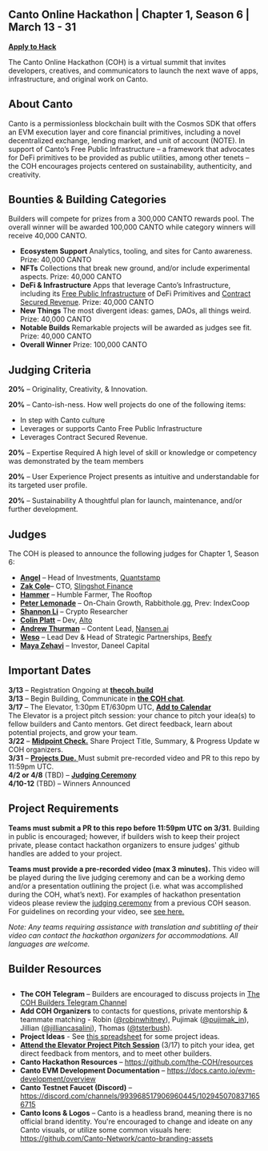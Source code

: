 ## Canto Online Hackathon | Chapter 1, Season 6 | March 13 - 31

[**Apply to Hack**](https://eugnmr538db.typeform.com/to/BCe0ZX8H)  

The Canto Online Hackathon (COH) is a virtual summit that invites developers, creatives, and communicators to launch the next wave of apps, infrastructure, and original work on Canto. 



## **About Canto**

Canto is a permissionless blockchain built with the Cosmos SDK that offers an EVM execution layer and core financial primitives, including a novel decentralized exchange, lending market, and unit of account (NOTE). In support of Canto’s Free Public Infrastructure – a framework that advocates for DeFi primitives to be provided as public utilities, among other tenets –  the COH encourages projects centered on sustainability, authenticity, and creativity. 


## **Bounties & Building Categories**
Builders will compete for prizes from a 300,000 CANTO rewards pool. The overall winner will be awarded 100,000 CANTO while category winners will receive 40,000 CANTO.

* **Ecosystem Support** 
Analytics, tooling, and sites for Canto awareness. 
Prize: 40,000 CANTO
* **NFTs**
Collections that break new ground, and/or include experimental aspects. 
Prize: 40,000 CANTO
* **DeFi & Infrastructure** 
Apps that leverage Canto’s Infrastructure, including its [Free Public Infrastructure](https://docs.canto.io/readme/free-public-infrastructure-fpi) of DeFi Primitives and [Contract Secured Revenue](https://docs.canto.io/evm-development/contract-secured-revenue-csr). 
Prize: 40,000 CANTO
* **New Things**
The most divergent ideas: games, DAOs, all things weird.  
Prize: 40,000 CANTO
* **Notable Builds**
Remarkable projects will be awarded as judges see fit. 
Prize: 40,000 CANTO
* **Overall Winner**
Prize: 100,000 CANTO


## **Judging Criteria**

**20%** – Originality, Creativity, & Innovation.

**20%** – Canto-ish-ness. How well projects do one of the following items:
* In step with Canto culture
* Leverages or supports Canto Free Public Infrastructure
* Leverages Contract Secured Revenue.

**20%** – Expertise Required
A high level of skill or knowledge or competency was demonstrated by the team members

**20%** – User Experience
Project presents as intuitive and understandable for its targeted user profile.

**20%** – Sustainability
A thoughtful plan for launch, maintenance, and/or further development.  



## **Judges**

The COH is pleased to announce the following judges for Chapter 1, Season 6:

* [**Angel**](https://twitter.com/annngelkek)  –  Head of Investments, [Quantstamp](https://quantstamp.com)
* [**Zak Cole**](https://twitter.com/0xzak)– CTO, [Slingshot Finance](https://slingshot.finance)
* [**Hammer**](https://twitter.com/0x_Hammer)  – Humble Farmer, The Rooftop
* [**Peter Lemonade**](https://twitter.com/AlphaLemonade) – On-Chain Growth, Rabbithole.gg, Prev: IndexCoop
* [**Shannon Li**](https://twitter.com/shannonlitweets)   – Crypto Researcher
* [**Colin Platt**](https://twitter.com/colingplatt) – Dev, [Alto](https://alto.build)
* [**Andrew Thurman**](https://twitter.com/Blockanalia)  – Content Lead, [Nansen.ai](https://www.nansen.ai/)
* [**Weso**](https://twitter.com/w3soBeefy)  –  Lead Dev & Head of Strategic Partnerships, [Beefy](https://beefy.com)
* [**Maya Zehavi**](https://twitter.com/mayazi)  –  Investor, Daneel Capital



## **Important Dates**

**3/13** – Registration Ongoing at [**thecoh.build**](https://thecoh.build)  
**3/13** – Begin Building, Communicate in [**the COH chat**](https://t.me/+aXvNO-ZcrWZjYTIx).   
**3/17** – The Elevator, 1:30pm ET/630pm UTC, [**Add to Calendar**](https://calendar.google.com/calendar/event?action=TEMPLATE&tmeid=NTE2bWc5dmcwMzRsYjBjam1hZjRqbTZsYTEgY18xNmYwYzVlNWQ2MjdmMzVhODQ3MmExMTkyNjZhNzUzYjMxOWYxMmViZmM5YTRhMTYxZWM4N2FkYjJlYWI0NjNkQGc&tmsrc=c_16f0c5e5d627f35a8472a119266a753b319f12ebfc9a4a161ec87adb2eab463d%40group.calendar.google.com)  
The Elevator is a project pitch session: your chance to pitch your idea(s) to fellow builders and Canto mentors. Get direct feedback, learn about potential projects, and grow your team.   
**3/22** – [**Midpoint Check.**](https://form.jotform.com/230715071440142) Share Project Title, Summary, & Progress Update w COH organizers.   
**3/31** – [**Projects Due.** ](https://form.jotform.com/230296068401149) Must submit pre-recorded video and PR to this repo by 11:59pm UTC.  
**4/2 or 4/8** (TBD) – [**Judging Ceremony**](https://youtube.com/live/inbF96BadPA?feature=share)  
**4/10-12** (TBD) – Winners Announced   

## **Project Requirements** ## 

**Teams must submit a PR to this repo before 11:59pm UTC on 3/31.** 
Building in public is encouraged; however, if builders wish to keep their project private, please contact hackathon organizers to ensure judges' github handles are added to your project. 

**Teams must provide a pre-recorded video (max 3 minutes).** 
This video will be played during the live judging ceremony and can be a working demo and/or a presentation outlining the project (i.e. what was accomplished during the COH, what’s next). For examples of hackathon presentation videos please review the [judging ceremony](https://youtube.com/live/RzcgrWfUhlw?feature=share) from a previous COH season. For guidelines on recording your video, see [see here.](https://docs.google.com/document/d/1ROIdoGOL9zmSGpq9081uQ3t0HH1WNlObn5HREgoP4Pk/edit?usp=sharing)

*Note: Any teams requiring assistance with translation and subtitling of their video can contact the hackathon organizers for accommodations. All languages are welcome.* 

## **Builder Resources**
## 

* **The COH Telegram** – Builders are encouraged to discuss projects in [The COH Builders Telegram Channel](https://t.me/+aXvNO-ZcrWZjYTIx) 
* **Add COH Organizers** to contacts for questions, private mentorship & teammate matching -  Robin ([@robinwhitney](https://t.me/robinwhitney)), Pujimak ([@pujimak_in](https://t.me/pujimak_in)), Jillian ([@jilliancasalini](https://t.me/jilliancasalini)), Thomas ([@tsterbush](https://t.me/tsterbush)). 
* **Project Ideas** - See [this spreadsheet](https://docs.google.com/spreadsheets/d/1Ecp7ixsFEtIyZw4qzmLYOOT6NHUWqHn0bZHi1eaY6DQ/edit?usp=sharing) for some project ideas.
* **[Attend the Elevator Project Pitch Session]((https://calendar.google.com/calendar/event?action=TEMPLATE&tmeid=NTE2bWc5dmcwMzRsYjBjam1hZjRqbTZsYTEgY18xNmYwYzVlNWQ2MjdmMzVhODQ3MmExMTkyNjZhNzUzYjMxOWYxMmViZmM5YTRhMTYxZWM4N2FkYjJlYWI0NjNkQGc&tmsrc=c_16f0c5e5d627f35a8472a119266a753b319f12ebfc9a4a161ec87adb2eab463d%40group.calendar.google.com))** (3/17) to pitch your idea, get direct feedback from mentors, and to meet other builders. 
* **Canto Hackathon Resources** – https://github.com/the-COH/resources
* **Canto EVM Development Documentation** – https://docs.canto.io/evm-development/overview
* **Canto Testnet Faucet (Discord)** – https://discord.com/channels/993968517906960445/1029450708371656715
*  **Canto Icons & Logos** – Canto is a headless brand, meaning there is no official brand identity. You're encouraged to change and ideate on any Canto visuals, or utilize some common visuals here: https://github.com/Canto-Network/canto-branding-assets
